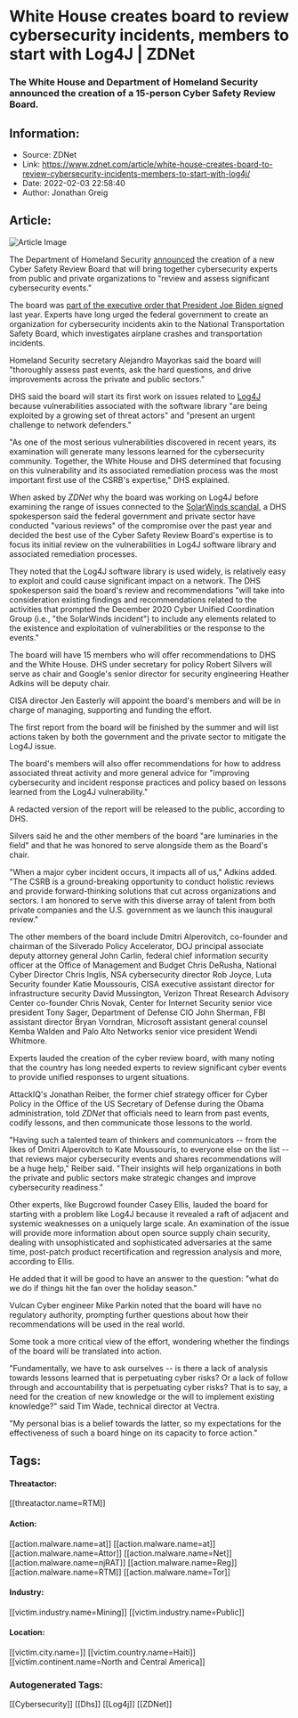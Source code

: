 # White House creates board to review cybersecurity incidents, members to start with Log4J | ZDNet
### The White House and Department of Homeland Security announced the creation of a 15-person Cyber Safety Review Board.

## Information:
+ Source: ZDNet
+ Link: https://www.zdnet.com/article/white-house-creates-board-to-review-cybersecurity-incidents-members-to-start-with-log4j/
+ Date: 2022-02-03 22:58:40
+ Author: Jonathan Greig


## Article:
![Article Image](https://www.zdnet.com/a/img/resize/d7d345a4317853edbce0eeda4388f0ea5ea21461/2018/07/24/5cfccd6f-e7c5-4f1f-bb8b-9984d2e0ea6b/a-1-dhs.jpg?width=770&height=578&fit=crop&auto=webp)

The Department of Homeland Security [announced](https://www.dhs.gov/news/2022/02/03/dhs-launches-first-ever-cyber-safety-review-board) the creation of a new Cyber Safety Review Board that will bring together cybersecurity experts from public and private organizations to "review and assess significant cybersecurity events."

The board was [part of the executive order that President Joe Biden signed](https://www.zdnet.com/article/congressional-leaders-experts-debate-viability-of-cybersecurity-safety-review-board-described-in-biden-executive-order/) last year. Experts have long urged the federal government to create an organization for cybersecurity incidents akin to the National Transportation Safety Board, which investigates airplane crashes and transportation incidents. 

Homeland Security secretary Alejandro Mayorkas said the board will "thoroughly assess past events, ask the hard questions, and drive improvements across the private and public sectors."


DHS said the board will start its first work on issues related to [Log4J](https://www.zdnet.com/article/log4j-zero-day-flaw-what-you-need-to-know-and-how-to-protect-yourself/) because vulnerabilities associated with the software library "are being exploited by a growing set of threat actors" and "present an urgent challenge to network defenders."

"As one of the most serious vulnerabilities discovered in recent years, its examination will generate many lessons learned for the cybersecurity community. Together, the White House and DHS determined that focusing on this vulnerability and its associated remediation process was the most important first use of the CSRB's expertise," DHS explained. 

When asked by *ZDNet* why the board was working on Log4J before examining the range of issues connected to the [SolarWinds scandal](https://www.zdnet.com/article/solarwinds-attack-hit-100-companies-and-took-months-of-planning-says-white-house/), a DHS spokesperson said the federal government and private sector have conducted "various reviews" of the compromise over the past year and decided the best use of the Cyber Safety Review Board's expertise is to focus its initial review on the vulnerabilities in Log4J software library and associated remediation processes.

They noted that the Log4J software library is used widely, is relatively easy to exploit and could cause significant impact on a network. The DHS spokesperson said the board's review and recommendations "will take into consideration existing findings and recommendations related to the activities that prompted the December 2020 Cyber Unified Coordination Group (i.e., "the SolarWinds incident") to include any elements related to the existence and exploitation of vulnerabilities or the response to the events."






The board will have 15 members who will offer recommendations to DHS and the White House. DHS under secretary for policy Robert Silvers will serve as chair and Google's senior director for security engineering Heather Adkins will be deputy chair. 

CISA director Jen Easterly will appoint the board's members and will be in charge of managing, supporting and funding the effort. 

The first report from the board will be finished by the summer and will list actions taken by both the government and the private sector to mitigate the Log4J issue. 

The board's members will also offer recommendations for how to address associated threat activity and more general advice for "improving cybersecurity and incident response practices and policy based on lessons learned from the Log4J vulnerability."

A redacted version of the report will be released to the public, according to DHS. 

Silvers said he and the other members of the board "are luminaries in the field" and that he was honored to serve alongside them as the Board's chair. 

"When a major cyber incident occurs, it impacts all of us," Adkins added. "The CSRB is a ground-breaking opportunity to conduct holistic reviews and provide forward-thinking solutions that cut across organizations and sectors. I am honored to serve with this diverse array of talent from both private companies and the U.S. government as we launch this inaugural review."

The other members of the board include Dmitri Alperovitch, co-founder and chairman of the Silverado Policy Accelerator, DOJ principal associate deputy attorney general John Carlin, federal chief information security officer at the Office of Management and Budget Chris DeRusha, National Cyber Director Chris Inglis, NSA cybersecurity director Rob Joyce, Luta Security founder Katie Moussouris, CISA executive assistant director for infrastructure security David Mussington, Verizon Threat Research Advisory Center co-founder Chris Novak, Center for Internet Security senior vice president Tony Sager, Department of Defense CIO John Sherman, FBI assistant director Bryan Vorndran, Microsoft assistant general counsel Kemba Walden and Palo Alto Networks senior vice president Wendi Whitmore. 

Experts lauded the creation of the cyber review board, with many noting that the country has long needed experts to review significant cyber events to provide unified responses to urgent situations. 

AttackIQ's Jonathan Reiber, the former chief strategy officer for Cyber Policy in the Office of the US Secretary of Defense during the Obama administration, told *ZDNet* that officials need to learn from past events, codify lessons, and then communicate those lessons to the world.

"Having such a talented team of thinkers and communicators -- from the likes of Dmitri Alperovitch to Kate Moussouris, to everyone else on the list -- that reviews major cybersecurity events and shares recommendations will be a huge help," Reiber said. "Their insights will help organizations in both the private and public sectors make strategic changes and improve cybersecurity readiness." 

Other experts, like Bugcrowd founder Casey Ellis, lauded the board for starting with a problem like Log4J because it revealed a raft of adjacent and systemic weaknesses on a uniquely large scale. An examination of the issue will provide more information about open source supply chain security, dealing with unsophisticated and sophisticated adversaries at the same time, post-patch product recertification and regression analysis and more, according to Ellis. 

He added that it will be good to have an answer to the question: "what do we do if things hit the fan over the holiday season."  

Vulcan Cyber engineer Mike Parkin noted that the board will have no regulatory authority, prompting further questions about how their recommendations will be used in the real world. 

Some took a more critical view of the effort, wondering whether the findings of the board will be translated into action. 

"Fundamentally, we have to ask ourselves -- is there a lack of analysis towards lessons learned that is perpetuating cyber risks? Or a lack of follow through and accountability that is perpetuating cyber risks? That is to say, a need for the creation of new knowledge or the will to implement existing knowledge?" said Tim Wade, technical director at Vectra. 

"My personal bias is a belief towards the latter, so my expectations for the effectiveness of such a board hinge on its capacity to force action."





## Tags:

#### Threatactor:
[[threatactor.name=RTM]]

#### Action:
[[action.malware.name=at]] [[action.malware.name=at]] [[action.malware.name=Attor]] [[action.malware.name=Net]] [[action.malware.name=njRAT]] [[action.malware.name=Reg]] [[action.malware.name=RTM]] [[action.malware.name=Tor]]

#### Industry:
[[victim.industry.name=Mining]] [[victim.industry.name=Public]]

#### Location:
[[victim.city.name=]] [[victim.country.name=Haiti]] [[victim.continent.name=North and Central America]]

### Autogenerated Tags:
[[Cybersecurity]] [[Dhs]] [[Log4j]] [[ZDNet]]

